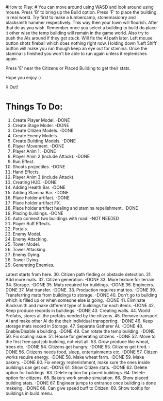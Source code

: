 #How to Play: #
You can move around using WASD and look around using mouse. Press 'B' to bring up the Build option. Press 'F' to place the building in real world. Try first to make a lumbercamp, stonemasionry and blacksmith hammer respectively. This way then your town will flourish. After that do as you wish. Remember once you select a building to build do place it other wise the temp building will remain in the game world. Also try to push the AIs around if they get stuck. Will fix the AI path later. Left mouse button shots fireball which does nothing right now. Holding down 'Left Shift' button will make you run though keep an eye out for stamina. Once the stamina is finished you won't be able to run again unless it replenishes again.

Press 'E' near the Citizens or Placed Building to get their stats.

Hope you enjoy :)

K Out!

# Things To Do: #

1. Create Player Model. -DONE
2. Create Stage Model. -DONE
3. Create Citizen Models. -DONE
4. Create Enemy Models.
5. Create Building Models. -DONE
6. Player Movement. -DONE
7. Player Anim 1. -DONE
8. Player Anim 2 (include Attack). -DONE
9. Run Effect.
10. Shoots projectiles. -DONE
11. Hand Effects.
12. Player Anim 3 (include Attack).
13. Creating HUD. -DONE
14. Adding Health Bar. -DONE
15. Adding Stamina Bar. -DONE
16. Place holder artifact. -DONE
17. Place holder artifact FX.
18. Place holder artifact healing and stamina repelishment. -DONE
19. Placing buildings. -DONE
20. Auto connect two buildings with road. -NOT NEEDED
21. Player Buff Effects.
22. Portals.
23. Enemy Model.
24. Enemy Attacking.
25. Tower Model.
26. Tower Attacking.
27. Enemy Dying.
28. Tower Dying.
29. Generating Enemies.

Latest starts from here.
30. Citizen path finding or obstacle detection.
31. Add more mats.
32. Citizen generation. -DONE
33. More texture for terrain.
34. Storage. -DONE
35. Mats required for buildings. -DONE
36. Engineers. -DONE
37. Mat transfer. -DONE.
38. Production requires mat too. -DONE
39. Transferring mats from buildings to storage. -DONE
40. Don't go to building which is filled up or when someone else is going. -DONE
41. Eliminate Blacksmith and make different type of buildings for each items. -DONE
42. Keep produce records in buildings. -DONE
43. Creating walls.
44. World Prefabs, stores all the prefabs needed by the citizens.
45. Remove transport AI and make other AI do the their individual transporting. -DONE
46. Keep storage mats record in Storage.
47. Separate Gatherer AI. -DONE
48. Enable/Disable a building. -DONE
49. Can rotate the temp building. -DONE
50. Fix scaling issue.
51. House for generating citizens. -DONE
52. Move to the first free spot job building, not visit all.
53. Grow produce like wheat, trees etc. -DONE
54. Citizens get hungry. -DONE
55. Citizens get tired. -DONE
56. Citizens needs food, sleep, entertainments etc. -DONE
57. Citizen works require energy. -DONE
58. Make wheat farm. -DONE
59. Make bakery. -DONE
60. Fix energy replenishment, make sure the ones inside buildings can get out. -DONE
61. Show Citizen stats. -DONE
62. Delete option for buildings.
63. Delete option for placed buildings.
64. Delete option for citizens.
65. Bakery work smoke simulation.
66. Show placed building stats. -DONE
67. Engineer jumps to entrance once building is done makeing. -DONE
68. Can give speed buff to Citizen.
69. Show tooltip for buildings in build menu.